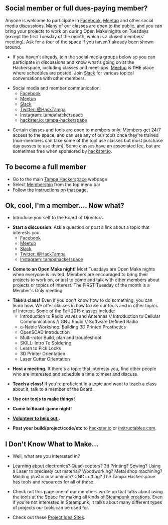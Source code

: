 ## Social member or full dues-paying member?

Anyone is welcome to participate in
[Facebook](https://www.facebook.com/groups/TampaHack/),
[Meetup](http://www.meetup.com/Tampa-Hackerspace) and other social media
discussions. Many of our classes are open to the public, and you can
bring your projects to work on during Open Make nights on Tuesdays
(except the first Tuesday of the month, which is a closed members'
meeting). Ask for a tour of the space if you haven't already been shown
around.

  - If you haven't already, join the social media groups below so you
    can participate in discussions and know what's going on at the
    Hackerspace, including classes and meet-ups.
    [Meetup](http://www.meetup.com/Tampa-Hackerspace/events/) is **THE**
    place where schedules are posted. Join
    [Slack](Using_Slack.md "wikilink") for various topical conversations
    with other members.

<!-- end list -->

  - Social media and member communication:
      - [Facebook](https://www.facebook.com/groups/TampaHack/)
      - [Meetup](http://www.meetup.com/Tampa-Hackerspace)
      - [Slack](Using_Slack.md "wikilink")
      - [Twitter: @HackTampa](https://twitter.com/HackTampa)
      - [Instagram:
        tampahackerspace](https://www.instagram.com/tampahackerspace/)
      - [hackster.io:
        tampa-hackerspace](https://www.hackster.io/live/tampa-hackerspace/)

<!-- end list -->

  - Certain classes and tools are open to members only. Members get 24/7
    access to the space, and can use any of our tools once they're
    trained (non-members can take some of the tool use classes but must
    purchase day passes to use them). Some classes have an associated
    fee, but are sometimes free when sponsored by
    [hackster.io](https://www.hackster.io/).

## To become a full member

  - Go to the main [Tampa Hackerspace](http://tampahackerspace.com/)
    webpage
  - Select [Membership](http://tampahackerspace.com/membership/) from
    the top menu bar
  - Follow the instructions on that page.

## Ok, cool, I'm a member.... Now what?

  - Introduce yourself to the Board of Directors.

<!-- end list -->

  - **Start a discussion**: Ask a question or post a link about a topic
    that interests you.
      - [Facebook](https://www.facebook.com/groups/TampaHack/)
      - [Meetup](http://www.meetup.com/Tampa-Hackerspace)
      - [Slack](Using_Slack.md "wikilink")
      - [Twitter: @HackTampa](https://twitter.com/HackTampa)
      - [Instagram:
        tampahackerspace](https://www.instagram.com/tampahackerspace/)

<!-- end list -->

  - **Come to an Open Make night\!** Most Tuesdays are Open Make nights
    when everyone is invited. Members are encouraged to bring their
    projects to work on, or just to come and talk with other members
    about projects or topics of interest. The FIRST Tuesday of the month
    is a Member's Only meeting.

<!-- end list -->

  - **Take a class\!** Even if you don't know how to do something, you
    can learn how. We offer classes in how to use our tools and in other
    topics of interest. Some of the Fall 2015 classes include:
      - Introductio­n to Radio waves and Antennas // Introduction to
        Cellular Communications // GNU Radio // Software Defined Radio
      - e-Nable Workshop. Building 3D Printed Prosthetics­
      - OpenSCAD Introductio­n
      - Multi-rotor­ Build, plan and troubleshoo­t
      - SKILL: Intro To Soldering
      - Learn to Pick Locks
      - 3D Printer Orientation­
      - Laser Cutter Orientation­

<!-- end list -->

  - **Host a meeting.** If there's a topic that interests you, find
    other people who are interested and schedule a time to meet and
    discuss.

<!-- end list -->

  - **Teach a class\!** If you're proficient in a topic and want to
    teach a class about it, talk to a member of the Board.

<!-- end list -->

  - **Use our tools to make things\!**

<!-- end list -->

  - **Come to Board-game night\!**

<!-- end list -->

  - **[ Volunteer to help out ](How_to_Help.md "wikilink").**

<!-- end list -->

  - **Post your build/project/code/etc** to
    [hackster.io](https://www.hackster.io/) or
    [instructables.com](http://www.instructables.com).

## I Don't Know What to Make...

  - Well, what are you interested in?

<!-- end list -->

  - Learning about electronics? Quad-copters? 3d Printing? Sewing? Using
    a Laser to precisely cut material? Woodworking? Metal shop
    machining? Molding plastic or aluminum? CNC cutting? The Tampa
    Hackerspace has tools and resources for all of these.

<!-- end list -->

  - Check out this page one of our members wrote up that talks about
    using the tools at the Space for making all kinds of [ Steampunk
    creations](How_To_Steampunk.md "wikilink"). Even if you're not
    interested in Steampunk, it talks about many different types of
    projects our tools can be used for.

<!-- end list -->

  - Check out these [Project Idea Sites](Project_Idea_Sites.md "wikilink").
